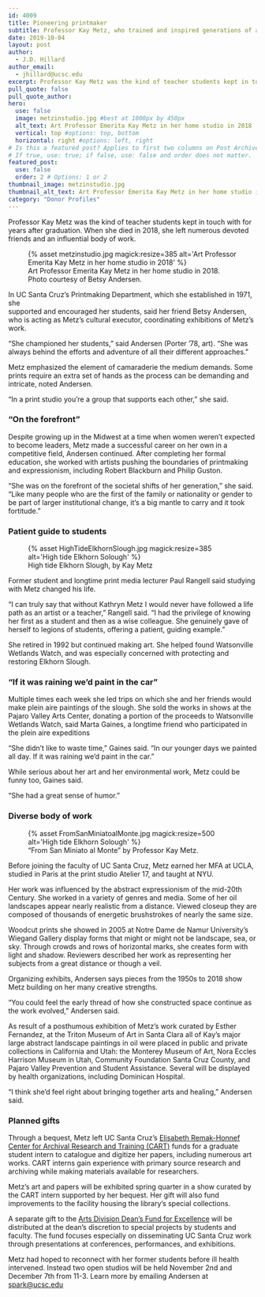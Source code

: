 ```yaml
---
id: 4009
title: Pioneering printmaker
subtitle: Professor Kay Metz, who trained and inspired generations of artists, leaves a bequest supporting Arts and Special Collections
date: 2019-10-04
layout: post
author:
  - J.D. Hillard
author_email:
  - jhillard@ucsc.edu
excerpt: Professor Kay Metz was the kind of teacher students kept in touch with for years after graduation. When she died in 2018, she left numerous devoted friends and an influential body of work.
pull_quote: false
pull_quote_author:
hero:
  use: false
  image: metzinstudio.jpg #best at 1000px by 450px
  alt_text: Art Professor Emerita Kay Metz in her home studio in 2018
  vertical: top #options: top, bottom
  horizontal: right #options: left, right
# Is this a featured post? Applies to first two columns on Post Archive Page.
# If true, use: true; if false, use: false and order does not matter.
featured_post:
  use: false
  order: 2 # Options: 1 or 2
thumbnail_image: metzinstudio.jpg
thumbnail_alt_text: Art Professor Emerita Kay Metz in her home studio in 2018
category: "Donor Profiles"
---
```

Professor Kay Metz was the kind of teacher students kept in touch with for years after graduation. When she died in 2018, she left numerous devoted friends and an influential body of work.

<figure class="inline-image left">
{% asset metzinstudio.jpg magick:resize=385 alt='Art Professor Emerita Kay Metz in her home studio in 2018' %}
<figcaption>Art Professor Emerita Kay Metz in her home studio in 2018. Photo courtesy of Betsy Andersen.</figcaption></figure>

In UC Santa Cruz’s Printmaking Department, which she established in 1971, she  
supported and encouraged her students, said her friend Betsy Andersen, who is acting as Metz’s cultural executor, coordinating exhibitions of Metz’s work. 

“She championed her students,” said Andersen (Porter ’78, art). “She was always behind the efforts and adventure of all their different approaches.”

Metz emphasized the element of camaraderie the medium demands. Some prints require an extra set of hands as the process can be demanding and intricate, noted Andersen.

“In a print studio you’re a group that supports each other,” she said.

### “On the forefront”

Despite growing up in the Midwest at a time when women weren’t expected to become leaders, Metz made a successful career on her own in a competitive field, Andersen continued. After completing her formal education, she worked with artists pushing the boundaries of printmaking and expressionism, including Robert Blackburn and Philip Guston.

“She was on the forefront of the societal shifts of her generation,” she said. “Like many people who are the first of the family or nationality or gender to be part of larger institutional change, it’s a big mantle to carry and it took fortitude.” 

### Patient guide to students

<figure class="inline-image right">
{% asset HighTideElkhornSlough.jpg magick:resize=385 alt='High tide Elkhorn Solough' %}
<figcaption>High tide Elkhorn Slough, by Kay Metz</figcaption></figure>

Former student and longtime print media lecturer Paul Rangell said studying with Metz changed his life.

“I can truly say that without Kathryn Metz I would never have followed a life path as an artist or a teacher,” Rangell said. “I had the privilege of knowing her first as a student and then as a wise colleague. She genuinely gave of herself to legions of students, offering a patient, guiding example.”

She retired in 1992 but continued making art. She helped found Watsonville Wetlands Watch, and was especially concerned with protecting and restoring Elkhorn Slough.

### “If it was raining we’d paint in the car”

Multiple times each week she led trips on which she and her friends would make plein aire paintings of the slough. She sold the works in shows at the Pajaro Valley Arts Center, donating a portion of the proceeds to Watsonville Wetlands Watch, said Marta Gaines, a longtime friend who participated in the plein aire expeditions

“She didn’t like to waste time,” Gaines said. “In our younger days we painted all day. If it was raining we’d paint in the car.”

While serious about her art and her environmental work, Metz could be funny too, Gaines said.

“She had a great sense of humor.”

### Diverse body of work

<figure class="inline-image full">
{% asset FromSanMiniatoalMonte.jpg magick:resize=500 alt='High tide Elkhorn Solough' %}
<figcaption>&#8220;From San Miniato al Monte&#8221; by Professor Kay Metz.</figcaption></figure>

Before joining the faculty of UC Santa Cruz, Metz earned her MFA at UCLA, studied in Paris at the print studio Atelier 17, and taught at NYU.

Her work was influenced by the abstract expressionism of the mid-20th Century. She worked in a variety of genres and media. Some of her oil landscapes appear nearly realistic from a distance. Viewed closeup they are composed of thousands of energetic brushstrokes of nearly the same size.

Woodcut prints she showed in 2005 at Notre Dame de Namur University’s Wiegand Gallery display forms that might or might not be landscape, sea, or sky. Through crowds and rows of horizontal marks, she creates form with light and shadow. Reviewers described her work as representing her subjects from a great distance or though a veil.

Organizing exhibits, Andersen says pieces from the 1950s to 2018 show Metz building on her many creative strengths.

“You could feel the early thread of how she constructed space continue as the work evolved,” Andersen said.

As result of a posthumous exhibition of Metz&#8217;s work curated by Esther Fernandez, at the Triton Museum of Art in Santa Clara all of Kay&#8217;s major large abstract landscape paintings in oil were placed in public and private collections in California and Utah: the Monterey Museum of Art, Nora Eccles Harrison Museum in Utah, Community Foundation Santa Cruz County, and Pajaro Valley Prevention and Student Assistance. Several will be displayed by health organizations, including Dominican Hospital.

“I think she’d feel right about bringing together arts and healing,” Andersen said.

### Planned gifts

Through a bequest, Metz left UC Santa Cruz’s [Elisabeth Remak-Honnef Center for Archival Research and Training (CART)](https://guides.library.ucsc.edu/cart/about) funds for a graduate student intern to catalogue and digitize her papers, including numerous art works. CART interns gain experience with primary source research and archiving while making materials available for researchers.

Metz’s art and papers will be exhibited spring quarter in a show curated by the CART intern supported by her bequest. Her gift will also fund improvements to the facility housing the library’s special collections.

A separate gift to the [Arts Division Dean’s Fund for Excellence](https://arts.ucsc.edu/funding/arts-deans-fund-for-excellence) will be distributed at the dean’s discretion to special projects by students and faculty. The fund focuses especially on disseminating UC Santa Cruz work through presentations at conferences, performances, and exhibitions.

Metz had hoped to reconnect with her former students before ill health intervened. Instead two open studios will be held November 2nd and December 7th from 11-3. Learn more by emailing Andersen at spark@ucsc.edu
